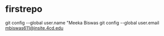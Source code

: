 # firstrepo
git config --global user.name "Meeka Biswas
git config --global user.email mbiswas611@insite.4cd.edu